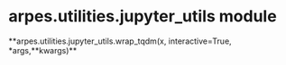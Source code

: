 # arpes.utilities.jupyter\_utils module

**arpes.utilities.jupyter\_utils.wrap\_tqdm(x, interactive=True,
\*args,**kwargs)\*\*
